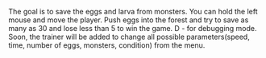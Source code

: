 The goal is to save the eggs and larva from monsters. 
You can hold the left mouse and move the player. Push eggs into the forest and try to save as many as 30 and lose less than 5 to win the game.
D - for debugging mode. 
Soon, the trainer will be added to change all possible parameters(speed, time, number of eggs, monsters, condition) from the menu. 
